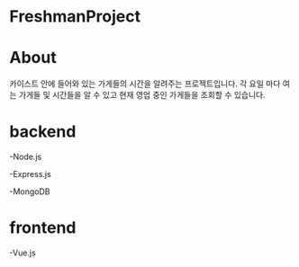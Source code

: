 # FreshmanProject

 # About
카이스트 안에 들어와 있는 가게들의 시간을 알려주는 프로젝트입니다. 각 요일 마다 여는 가게들 및 시간들을 알 수 있고
현재 영업 중인 가게들을 조회할 수 있습니다.

 # backend
 -Node.js
 
 -Express.js
 
 -MongoDB

 # frontend
 -Vue.js
